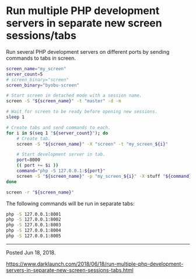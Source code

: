 # Run multiple PHP development servers in separate new screen sessions/tabs

Run several PHP development servers on different ports by sending commands to tabs in screen.

```sh
screen_name="my_screen"
server_count=5
# screen_binary="screen"
screen_binary="byobu-screen"

# Start screen in detached mode with a session name.
screen -S "${screen_name}" -t "master" -d -m

# Wait for screen to be ready before opening new sessions.
sleep 1

# Create tabs and send commands to each.
for i in $(seq 1 "${server_count}"); do
    # Create tab.
    screen -S "${screen_name}" -X "screen" -t "my_screen_${i}"

    # Start development server in tab.
    port=8000
    (( port += $i ))
    command="php -S 127.0.0.1:${port}"
    screen -S "${screen_name}" -p "my_screen_${i}" -X stuff "${command}"$'\n'
done

screen -r "${screen_name}"
```

The following commands will be run in separate tabs:

```bash
php -S 127.0.0.1:8001
php -S 127.0.0.1:8002
php -S 127.0.0.1:8003
php -S 127.0.0.1:8004
php -S 127.0.0.1:8005
```

---

Posted Jun 18, 2018.

https://www.darklaunch.com/2018/06/18/run-multiple-php-development-servers-in-separate-new-screen-sessions-tabs.html